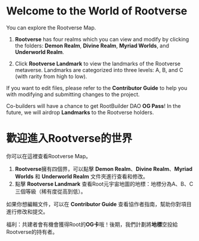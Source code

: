 # Welcome to the World of Rootverse

You can explore the Rootverse Map.
1. **Rootverse** has four realms which you can view and modify by clicking the folders: **Demon Realm**, **Divine Realm**, **Myriad Worlds**, and **Underworld Realm**.

2. Click **Rootverse Landmark** to view the landmarks of the Rootverse metaverse. Landmarks are categorized into three levels: A, B, and C (with rarity from high to low).

If you want to edit files, please refer to the **Contributor Guide** to help you with modifying and submitting changes to the project.

Co-builders will have a chance to get RootBuilder DAO **OG Pass**! In the future, we will airdrop **Landmarks** to the Rootverse holders.


# 歡迎進入Rootverse的世界

你可以在這裡查看Rootverse Map。
1. **Rootverse**擁有四個界，可以點擊 **Demon Realm**、**Divine Realm**、**Myriad Worlds** 和 **Underworld Realm** 文件夾進行查看和修改。
2. 點擊 **Rootverse Landmark** 查看Root元宇宙地圖的地標：地標分為A、B、C三個等級（稀有度從高到低）。

如果你想編輯文件，可以在 **Contributor Guide** 查看協作者指南，幫助你對項目進行修改和提交。

福利：共建者會有機會獲得Root的**OG卡**哦！後期，我們計劃將**地標**空投給Rootverse的持有者。



